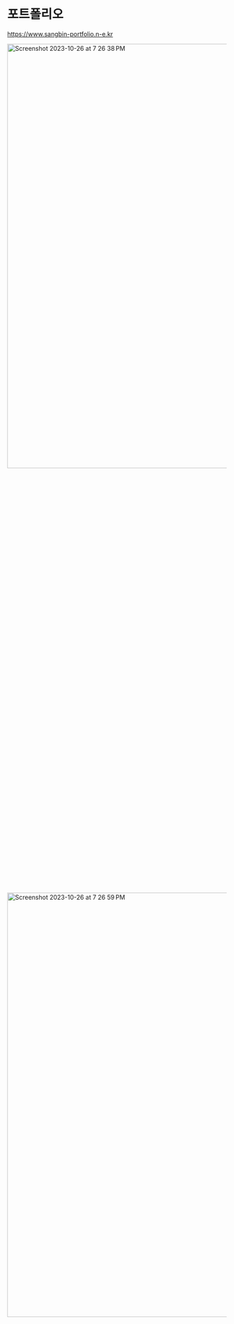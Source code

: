 # 포트폴리오

https://www.sangbin-portfolio.n-e.kr

<img width="1422" alt="Screenshot 2023-10-26 at 7 26 38 PM" src="https://github.com/sbpark0611/portfolio/assets/101174826/f7322dc4-533e-439f-a6ed-f03dcdd03a2f" width="50%" height="50%">

<img width="1428" alt="Screenshot 2023-10-26 at 7 26 59 PM" src="https://github.com/sbpark0611/portfolio/assets/101174826/837174b4-dc16-4fd5-b84c-d044f5caafbb" width="50%" height="50%">

<img width="1436" alt="Screenshot 2023-10-26 at 7 27 48 PM" src="https://github.com/sbpark0611/portfolio/assets/101174826/744c11a2-91c6-4d87-95c5-ee3b462d21c7" width="50%" height="50%">

<img width="1430" alt="Screenshot 2023-10-26 at 7 28 04 PM" src="https://github.com/sbpark0611/portfolio/assets/101174826/6d4684bf-9f1f-4c54-94e6-5d5a9a0b3990" width="50%" height="50%">

<img width="1430" alt="Screenshot 2023-10-26 at 7 28 24 PM" src="https://github.com/sbpark0611/portfolio/assets/101174826/0385fe02-197e-411c-933c-1ce1ac88f105" width="50%" height="50%">

## 기술 스택

### 백엔드

- aws (ec2, rds)

- spring

- postgresql db

### 프론트엔드

- react

### 배포

- docker, docker hub

## 상세

### db 연결

<img width="1268" alt="Screenshot 2023-10-26 at 7 34 08 PM" src="https://github.com/sbpark0611/portfolio/assets/101174826/fb972997-d58d-4508-a823-d8f1e0c8cc26" width="10%" height="10%">

- 처음 접속시 spring 서버에 데이터 요청 -> db로부터 데이터 수신

- db 구조: education table, experience table, project table, skill table

### 도메인 연결

- elastic ip 생성 후 https://www.sangbin-portfolio.n-e.kr와 연결

### https 설정

- Let's Encrypt SSL 인증서 발급

- cron으로 인증서 자동 갱신
